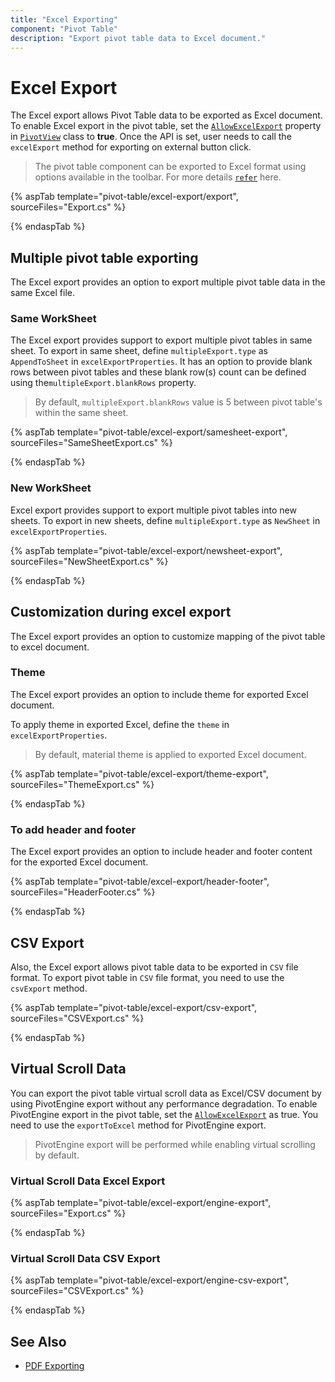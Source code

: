 ```yaml
---
title: "Excel Exporting"
component: "Pivot Table"
description: "Export pivot table data to Excel document."
---
```


# Excel Export

The Excel export allows Pivot Table data to be exported as Excel document. To enable Excel export in the pivot table, set the [`AllowExcelExport`](https://help.syncfusion.com/cr/aspnetcore-js2/Syncfusion.EJ2.PivotView.PivotView.html#Syncfusion_EJ2_PivotView_PivotView_AllowExcelExport) property in [`PivotView`](https://help.syncfusion.com/cr/aspnetmvc-js2/Syncfusion.EJ2.PivotView.PivotView.html) class to **true**. Once the API is set, user needs to call the `excelExport` method for exporting on external button click.

> The pivot table component can be exported to Excel format using options available in the toolbar. For more details [`refer`](./tool-bar) here.

{% aspTab template="pivot-table/excel-export/export", sourceFiles="Export.cs" %}

{% endaspTab %}

## Multiple pivot table exporting

The Excel export provides an option to export multiple pivot table data in the same Excel file.

### Same WorkSheet

The Excel export provides support to export multiple pivot tables in same sheet. To export in same sheet, define `multipleExport.type` as `AppendToSheet` in `excelExportProperties`. It has an option to provide blank rows between pivot tables and these blank row(s) count can be defined using the`multipleExport.blankRows` property.

>By default, `multipleExport.blankRows` value is 5 between pivot table's within the same sheet.

{% aspTab template="pivot-table/excel-export/samesheet-export", sourceFiles="SameSheetExport.cs" %}

{% endaspTab %}

### New WorkSheet

Excel export provides support to export multiple pivot tables into new sheets. To export in new sheets, define  `multipleExport.type` as `NewSheet` in `excelExportProperties`.

{% aspTab template="pivot-table/excel-export/newsheet-export", sourceFiles="NewSheetExport.cs" %}

{% endaspTab %}

## Customization during excel export

The Excel export provides an option to customize mapping of the pivot table to excel document.

### Theme

The Excel export provides an option to include theme for exported Excel document.

To apply theme in exported Excel, define the `theme` in `excelExportProperties`.

>By default, material theme is applied to exported Excel document.

{% aspTab template="pivot-table/excel-export/theme-export", sourceFiles="ThemeExport.cs" %}

{% endaspTab %}

### To add header and footer

The Excel export provides an option to include header and footer content for the exported Excel document.

{% aspTab template="pivot-table/excel-export/header-footer", sourceFiles="HeaderFooter.cs" %}

{% endaspTab %}

## CSV Export

Also, the Excel export allows pivot table data to be exported in `CSV` file format. To export pivot table in `CSV` file format, you need to use the `csvExport` method.

{% aspTab template="pivot-table/excel-export/csv-export", sourceFiles="CSVExport.cs" %}

{% endaspTab %}

## Virtual Scroll Data

You can export the pivot table virtual scroll data as Excel/CSV document by using PivotEngine export without any performance degradation. To enable PivotEngine export in the pivot table, set the [`AllowExcelExport`](https://help.syncfusion.com/cr/aspnetcore-js2/Syncfusion.EJ2.PivotView.PivotView.html#Syncfusion_EJ2_PivotView_PivotView_AllowExcelExport) as true. You need to use the `exportToExcel` method for PivotEngine export.

> PivotEngine export will be performed while enabling virtual scrolling by default.

### Virtual Scroll Data Excel Export

{% aspTab template="pivot-table/excel-export/engine-export", sourceFiles="Export.cs" %}

{% endaspTab %}

### Virtual Scroll Data CSV Export

{% aspTab template="pivot-table/excel-export/engine-csv-export", sourceFiles="CSVExport.cs" %}

{% endaspTab %}

## See Also

* [PDF Exporting](./pdf-export)